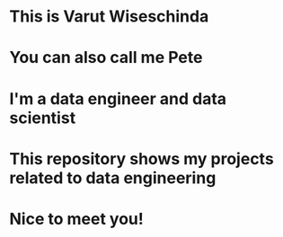 # This is Varut Wiseschinda
# You can also call me Pete
# I'm a data engineer and data scientist
# This repository shows my projects related to data engineering
# Nice to meet you!
